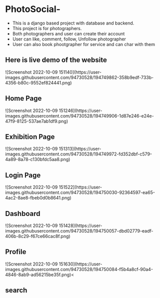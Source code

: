 # PhotoSocial-
<ul>
<li>This is a django based project with database and backend.</li>
<li>This project is for photographers.</li>
<li>Both photographers and user can create their account </li>
<li>User can like, comment, follow, Unfollow photographer</li>
<li>User can also book phootgrapher for service and can char with them</li>
</ul>

<h2>Here is live demo of the website</h2>
![Screenshot 2022-10-09 151140](https://user-images.githubusercontent.com/94730528/194749862-358b9edf-733b-4356-b80c-9552ef824441.png)
<h2>Home Page</h2>
![Screenshot 2022-10-09 151246](https://user-images.githubusercontent.com/94730528/194749906-1d87e246-e24e-47f9-8125-537ae7ab1df9.png)
<h2>Exhibition Page</h2>
![Screenshot 2022-10-09 151313](https://user-images.githubusercontent.com/94730528/194749972-fd352dbf-c579-4a89-8a78-c130bfdc5aa8.png)
<h2>Login Page</h2>
![Screenshot 2022-10-09 151522](https://user-images.githubusercontent.com/94730528/194750030-92364597-ea65-4ac2-8ae8-fbeb0d0b8641.png)
<h2>Dashboard</h2>
![Screenshot 2022-10-09 151428](https://user-images.githubusercontent.com/94730528/194750057-dbd02779-eadf-406b-8c29-f67ce66cac8f.png)
<h2>Profile</h2>
![Screenshot 2022-10-09 151630](https://user-images.githubusercontent.com/94730528/194750084-f5b4a8cf-90a4-4846-8ab9-ad56215be35f.png)<
<h2>search</h2>



